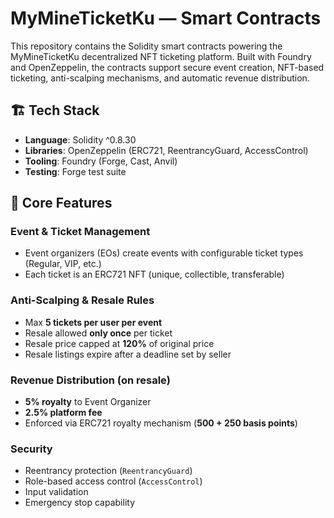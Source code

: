 # MyMineTicketKu — Smart Contracts

This repository contains the Solidity smart contracts powering the MyMineTicketKu decentralized NFT ticketing platform. Built with Foundry and OpenZeppelin, the contracts support secure event creation, NFT-based ticketing, anti-scalping mechanisms, and automatic revenue distribution.

## 🏗️ Tech Stack

- **Language**: Solidity ^0.8.30
- **Libraries**: OpenZeppelin (ERC721, ReentrancyGuard, AccessControl)
- **Tooling**: Foundry (Forge, Cast, Anvil)
- **Testing**: Forge test suite

## 🎫 Core Features

### Event & Ticket Management
- Event organizers (EOs) create events with configurable ticket types (Regular, VIP, etc.)  
- Each ticket is an ERC721 NFT (unique, collectible, transferable)  

### Anti-Scalping & Resale Rules
- Max **5 tickets per user per event**  
- Resale allowed **only once** per ticket  
- Resale price capped at **120%** of original price  
- Resale listings expire after a deadline set by seller  

### Revenue Distribution (on resale)
- **5% royalty** to Event Organizer  
- **2.5% platform fee**  
- Enforced via ERC721 royalty mechanism (**500 + 250 basis points**)  

### Security
- Reentrancy protection (`ReentrancyGuard`)  
- Role-based access control (`AccessControl`)  
- Input validation  
- Emergency stop capability  